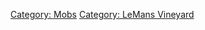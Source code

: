[Category: Mobs](Category:_Mobs "wikilink") [Category: LeMans
Vineyard](Category:_LeMans_Vineyard "wikilink")
